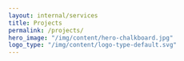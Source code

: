 ```yaml
---
layout: internal/services
title: Projects
permalink: /projects/
hero_image: "/img/content/hero-chalkboard.jpg"
logo_type: "/img/content/logo-type-default.svg"
---
```


<!--- This child document initializes the page in Jekyll. -->